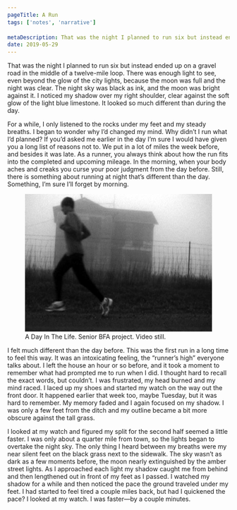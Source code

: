 ```yaml
---
pageTitle: A Run
tags: ['notes', 'narrative']

metaDescription: That was the night I planned to run six but instead ended up on a gravel road in the middle of a twelve-mile loop...
date: 2019-05-29
---
```


<span class="dropcap">T</span>hat was the night I planned to run six but instead ended up on a gravel road in the middle of a twelve-mile loop. There was enough light to see, even beyond the glow of the city lights, because the moon was full and the night was clear. The night sky was black as ink, and the moon was bright against it. I noticed my shadow over my right shoulder, clear against the soft glow of the light blue limestone. It looked so much different than during the day.

For a while, I only listened to the rocks under my feet and my steady breaths. I began to wonder why I’d changed my mind. Why didn’t I run what I’d planned? If you’d asked me earlier in the day I’m sure I would have given you a long list of reasons not to. We put in a lot of miles the week before, and besides it was late. As a runner, you always think about how the run fits into the completed and upcoming mileage. In the morning, when your body aches and creaks you curse your poor judgment from the day before. Still, there is something about running at night that’s different than the day. Something, I’m sure I’ll forget by morning.

<figure>
    <img src="/images/a-day-in-the-life-video-still_3821176372_o.jpg" alt="A day in the life. Video still."/>
    <figcaption>A Day In The Life. Senior BFA project. Video still.</figcaption>
</figure>

I felt much different than the day before. This was the first run in a long time to feel this way. It was an intoxicating feeling, the “runner’s high” everyone talks about. I left the house an hour or so before, and it took a moment to remember what had prompted me to run when I did. I thought hard to recall the exact words, but couldn’t. I was frustrated, my head burned and my mind raced. I laced up my shoes and started my watch on the way out the front door. It happened earlier that week too, maybe Tuesday, but it was hard to remember. My memory faded and I again focused on my shadow. I was only a few feet from the ditch and my outline became a bit more obscure against the tall grass.

I looked at my watch and figured my split for the second half seemed a little faster. I was only about a quarter mile from town, so the lights began to overtake the night sky. The only thing I heard between my breaths were my near silent feet on the black grass next to the sidewalk. The sky wasn’t as dark as a few moments before, the moon nearly extinguished by the amber street lights. As I approached each light my shadow caught me from behind and then lengthened out in front of my feet as I passed. I watched my shadow for a while and then noticed the pace the ground traveled under my feet. I had started to feel tired a couple miles back, but had I quickened the pace? I looked at my watch. I was faster&mdash;by a couple minutes.
